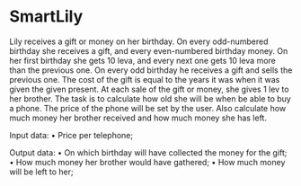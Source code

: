# SmartLily

Lily receives a gift or money on her birthday. 
On every odd-numbered birthday she receives a gift, and every even-numbered birthday money.
On her first birthday she gets 10 leva, and every next one gets 10 leva more than the previous one.
On every odd birthday he receives a gift and sells the previous one. 
The cost of the gift is equal to the years it was when it was given the given present.
At each sale of the gift or money, she gives 1 lev to her brother.
The task is to calculate how old she will be when be able to buy a phone. 
The price of the phone will be set by the user. Also calculate how much money her brother received and how much money she has left.


Input data:
• Price per telephone;


Output data:
• On which birthday will have collected the money for the gift;
• How much money her brother would have gathered;
• How much money will be left to her;
